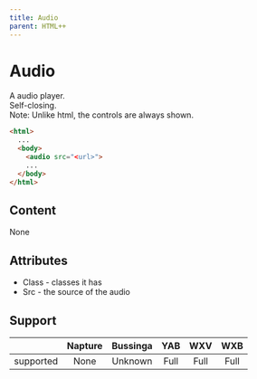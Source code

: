 ```yaml
---
title: Audio
parent: HTML++
---
```

# Audio
A audio player.\
Self-closing.\
Note: Unlike html, the controls are always shown.

```html
<html>
  ...
  <body>
    <audio src="<url>">
    ...
  </body>
</html>
```

## Content
None

## Attributes
- Class - classes it has
- Src - the source of the audio

## Support

|           | Napture | Bussinga | YAB  | WXV  | WXB  |
| --------- | :-----: | :------: | :--: | :--: | :--: |
| supported | None    | Unknown  | Full | Full | Full |